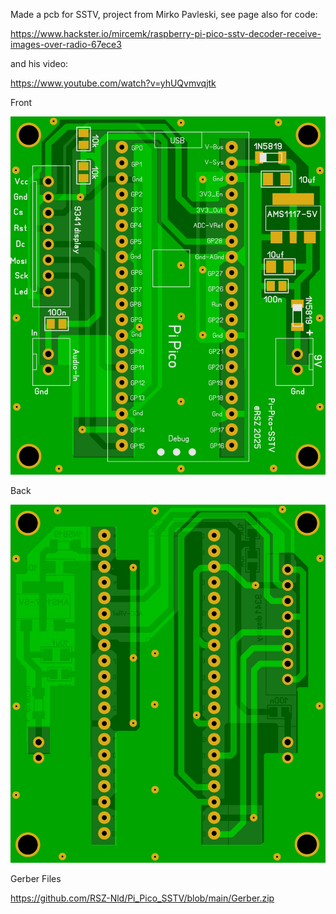 Made a pcb for SSTV, project from 
Mirko Pavleski, see page also for code: 

https://www.hackster.io/mircemk/raspberry-pi-pico-sstv-decoder-receive-images-over-radio-67ece3

and his video:

https://www.youtube.com/watch?v=yhUQvmvqjtk




Front

![Photo 13](https://github.com/RSZ-Nld/Pi_Pico_SSTV/blob/main/Front.JPG)

Back

![Photo 10](https://github.com/RSZ-Nld/Pi_Pico_SSTV/blob/main/Back.JPG)







Gerber Files

https://github.com/RSZ-Nld/Pi_Pico_SSTV/blob/main/Gerber.zip







